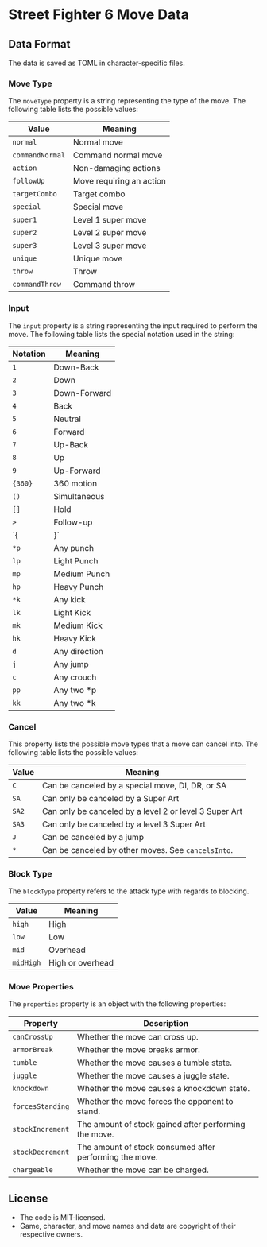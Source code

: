 # Street Fighter 6 Move Data

## Data Format

The data is saved as TOML in character-specific files.

### Move Type

The `moveType` property is a string representing the type of the move.
The following table lists the possible values:

| Value           | Meaning                  |
|-----------------|--------------------------|
| `normal`        | Normal move              |
| `commandNormal` | Command normal move      |
| `action`        | Non-damaging actions     |
| `followUp`      | Move requiring an action |
| `targetCombo`   | Target combo             |
| `special`       | Special move             |
| `super1`        | Level 1 super move       |
| `super2`        | Level 2 super move       |
| `super3`        | Level 3 super move       |
| `unique`        | Unique move              |
| `throw`         | Throw                    |
| `commandThrow`  | Command throw            |

### Input

The `input` property is a string representing the input required to perform the move.
The following table lists the special notation used in the string:

| Notation | Meaning       |
|----------|---------------|
| `1`      | Down-Back     |
| `2`      | Down          |
| `3`      | Down-Forward  |
| `4`      | Back          |
| `5`      | Neutral       |
| `6`      | Forward       |
| `7`      | Up-Back       |
| `8`      | Up            |
| `9`      | Up-Forward    |
| `{360}`  | 360 motion    |
| `()`     | Simultaneous  |
| `[]`     | Hold          |
| `>`      | Follow-up     |
| `{|}`    | Or            |
| `*p`     | Any punch     |
| `lp`     | Light Punch   |
| `mp`     | Medium Punch  |
| `hp`     | Heavy Punch   |
| `*k`     | Any kick      |
| `lk`     | Light Kick    |
| `mk`     | Medium Kick   |
| `hk`     | Heavy Kick    |
| `d`      | Any direction |
| `j`      | Any jump      |
| `c`      | Any crouch    |
| `pp`     | Any two *p    |
| `kk`     | Any two *k    |

### Cancel

This property lists the possible move types that a move can cancel into.
The following table lists the possible values:

| Value | Meaning                                                |
|-------|--------------------------------------------------------|
| `C`   | Can be canceled by a special move, DI, DR, or SA       |
| `SA`  | Can only be canceled by a Super Art                    |
| `SA2` | Can only be canceled by a level 2 or level 3 Super Art |
| `SA3` | Can only be canceled by a level 3 Super Art            |
| `J`   | Can be canceled by a jump                              |
| `*`   | Can be canceled by other moves. See `cancelsInto`.     |

### Block Type

The `blockType` property refers to the attack type with regards to blocking.

| Value  | Meaning  |
|--------|----------|
| `high` | High     |
| `low`  | Low      |
| `mid`  | Overhead |
| `midHigh` | High or overhead |

### Move Properties

The `properties` property is an object with the following properties:

| Property         | Description                                             |
|------------------|---------------------------------------------------------|
| `canCrossUp`     | Whether the move can cross up.                          |
| `armorBreak`     | Whether the move breaks armor.                          |
| `tumble`         | Whether the move causes a tumble state.                 |
| `juggle`         | Whether the move causes a juggle state.                 |
| `knockdown`      | Whether the move causes a knockdown state.              |
| `forcesStanding` | Whether the move forces the opponent to stand.          |
| `stockIncrement` | The amount of stock gained after performing the move.   |
| `stockDecrement` | The amount of stock consumed after performing the move. |
| `chargeable`     | Whether the move can be charged.                        |

## License

- The code is MIT-licensed.
- Game, character, and move names and data are copyright of their respective owners.
